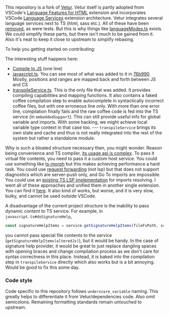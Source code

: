 This repository is a fork of [Vetur](https://github.com/vuejs/vetur). Vetur itself is partly adopted from VSCode's [Language Features for HTML](https://github.com/microsoft/vscode/tree/main/extensions/html-language-features) extension and incorporates VSCode [Language Services](https://code.visualstudio.com/api/language-extensions/embedded-languages#language-services) extension architecture. Vetur integrates several language services next to TS (html, sass etc.). All of these have been [removed](server/src/embeddedSupport/coffeescriptDocumentRegionParser.ts), as were tests. But this is why things like [languageModes.ts](server/src/embeddedSupport/languageModes.ts) exists. We could simplify these parts, but there isn't much to be gained from it. Also it's neat to keep it close to upstream to simplify rebasing.

To help you getting started on contributing:

The interesting stuff happens here:
 - [Compile to JS](https://github.com/phil294/coffeesense/blob/master/server/src/embeddedSupport/embeddedSupport.ts#L110) (one line)
 - [javascript.ts](server/src/modes/script/javascript.ts). You can see most of what was added to it in [76b990](https://github.com/phil294/coffeesense/commit/76b990d3f8f82ace1c0dd1324b69030db7e2a940#diff-93c575dade32a8ec4937b3484be59eca7e019d22408de3350e61a24772dccb7). Mostly, positions and ranges are mapped back and forth between JS and CS
 - [transpileService.ts](server/src/services/transpileService.ts). This is the only file that was added. It provides compiling capabilities and mapping functions. It also contains a faked coffee compilation step to enable autocomplete in syntactically incorrect coffee files, but with one erroneous line only. With more than one error line, compilation finally fails and the raw coffee code is fed into the TS service (in `embeddedSupport`). This can still provide useful info for global variable and imports. With some hacking, we might achieve local variable type context in that case too. --- `transpileService` brings its own state and cache and thus is not really integrated into the rest of the system but rather a standalone module.

Why is such a bloated structure necessary then, you might wonder. Reason being convenience and TS compiler, [its usage api is complex](https://github.com/microsoft/TypeScript-wiki/blob/main/Using-the-Compiler-API.md). To pass it virtual file contents, you need to pass it a custom host service. You could use something like [ts-morph](https://github.com/dsherret/ts-morph) but this makes achieving performance a hard task. You could use [request forwarding](https://code.visualstudio.com/api/language-extensions/embedded-languages#request-forwarding) (not lsp) but that does not support diagnostics which are server-push only, and Go To imports are impossible. You could use an [existing TS LSP implementation](https://github.com/theia-ide/typescript-language-server) for imports resolving. I went all of these approaches and unified them in another single extension. You can find it [here](https://github.com/phil294/minimal-coffeescript-intellisense). It also kind of works, but worse, and it is very slow, bulky, and cannot be used outside VSCode.

A disadvantage of the current project structure is the inability to pass dynamic content to TS service. For example, in `javascript.ts#doSignatureHelp`,
```ts
const signatureHelpItems = service.getSignatureHelpItems(fileFsPath, scriptDoc.offsetAt(position), undefined);
```
you cannot pass special file contents to the service (`getSignatureHelpItems(alteredJs)`), but it would be handy. In the case of signature help provider, it would be great to just replace dangling spaces with opening braces and change compilation process as we don't care for syntax correctness in this place. Instead, it is baked into the compilation step in `transpileService` directly which also works but is a bit annoying. Would be good to fix this some day.

### Code style

Code specific to this repository follows `underscore_variable` naming. This greatly helps to differentiate it from Vetur/dependencies code. Also omit semicolons.
Remaining formatting standards remain untouched to upstream.